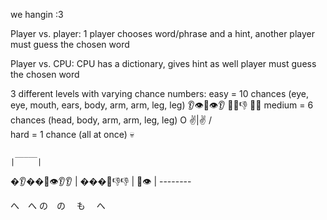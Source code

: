 we hangin :3


Player vs. player:
1 player chooses word/phrase and a hint, 
another player must guess the chosen word

Player vs. CPU:
CPU has a dictionary, gives hint as well
player must guess the chosen word


3 different levels with varying chance numbers:
easy = 10 chances 
(eye, eye, mouth, ears, body, arm, arm, leg, leg)
 👂️👁👄👁👂️
   💪👚👎
    🦵🦵
medium = 6 chances
(head, body, arm, arm, leg, leg)
    O
   ✌|✌
    /\
hard = 1 chance
(all at once)
💀




     _____
    |     |
 �👂️��👄👁👂👂️ |
   ���👚👎👎  |
    👄👁   |
    --------

  へ　へ
  の　の
  　も
  　へ